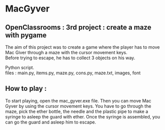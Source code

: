 # MacGyver

## OpenClassrooms : 3rd project : create a maze with pygame 

The aim of this project was to create a game where the player has to move Mac Giver through a maze with the cursor movement keys.  
Before trying to escape, he has to collect 3 objects on his way.

Python script.  
files : main.py, items.py, maze.py, cons.py, maze.txt, images, font

## How to play :

To start playing, open the mac_gyver.exe file.
Then you can move Mac Gyver by using the cursor movement keys. 
You have to go through the maze, pick the ether bottle, the needle and the plastic pipe to make a syringe to asleep the guard with ether.
Once the syringe is assembled, you can go the guard and asleep him to escape.

## 
